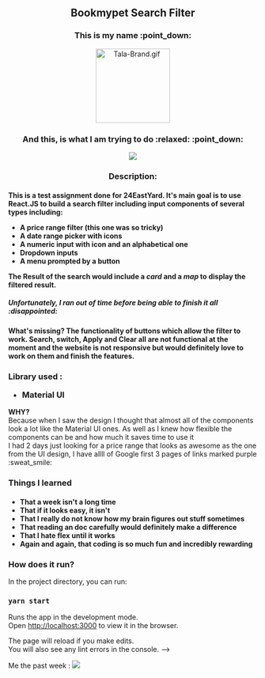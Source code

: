 <div align="center">
<h2> Bookmypet Search Filter</h2>
  <h3>This is my name :point_down:  </h3>
    <img src="https://www.imgpp.com/images/2021/04/19/Tala-Brand.gif" alt="Tala-Brand.gif" border="0" width="150px">
  <h3>And this, is what I am trying to do :relaxed: :point_down: </h3>
<img src="https://user-images.githubusercontent.com/71434985/134493028-f8b604bc-c3c0-4714-bd97-e18ab2692aad.png">

</div>

<div align="center">
<h3> Description: </h3>
</div>
<h4>This is a test assignment done for 24EastYard. It's main goal is to use <b>React.JS</b> to build a search filter including input components of several types including:
<ul>
<li>A price range filter (this one was so tricky)</li>
<li>A date range picker <b>with icons</b></li>
<li>A numeric input <b>with icon</b> and an alphabetical one </li>
<li>Dropdown inputs</li>
<li>A menu prompted by a button</li>
</ul>
The <b>Result</b> of the search would include a <i>card</i> and a <i>map</i> to display the filtered result.
<h5> Unfortunately, I ran out of time before being able to finish it all :disappointed: <h5>
<h4> What's missing?
<b>The functionality of buttons which allow the filter to work. Search, switch, Apply and Clear all are not functional at the moment and the website is not responsive but would definitely love to work on them and finish the features.</b>
</h4>
<h3> <b> Library used :</b>
<ul>
<li>Material UI</li>
</ul>
</h4> <b> WHY?  </b> <br>
Because when I saw the design I thought that almost all of the components look a lot like the Material UI ones. As well as I knew how flexible the components can be and how much it saves time to use it <br>
I had 2 days just looking for a price range that looks as awesome as the one from the UI design, I have allll of Google first 3 pages of links marked purple :sweat_smile: </h4>

<h3> Things I learned </h3>
<h4>
<ul>
<li>That a week isn't a long time</li>
<li>That if it looks easy, it isn't</li>
<li>That I really do not know how my brain figures out stuff sometimes</li>
<li>That reading an doc carefully would definitely make a difference</li>
<li>That I hate flex until it works</li>
<li>Again and again, that coding is so much fun and incredibly rewarding</li>
</ul>
</h4>

<h3> How does it run? </h3>
 In the project directory, you can run:

### `yarn start`

Runs the app in the development mode.\
Open [http://localhost:3000](http://localhost:3000) to view it in the browser.

The page will reload if you make edits.\
You will also see any lint errors in the console. -->

<div> Me the past week :
<img src="https://media.giphy.com/media/QQQoLTqkm7v3y/giphy.gif?cid=ecf05e47k47kvelscxrp3ncdw5euztt6gomglk0j0qklgko3&rid=giphy.gif&ct=g">
</div>


